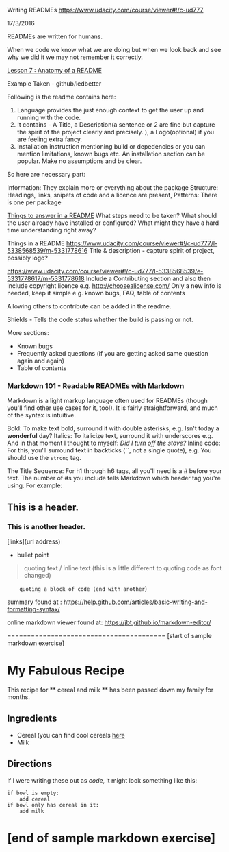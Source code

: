 Writing READMEs
https://www.udacity.com/course/viewer#!/c-ud777

17/3/2016

READMEs are written for humans. 

When we code we know what we are doing but when we look back and see why we did it we may not remember it correctly.

<u>Lesson 7 : Anatomy of a README</u>

Example Taken - github/ledbetter

Following is the readme contains here:

1. Language provides the just enough context to get the user up and running with the code.
2. It contains - A Title, a Description(a sentence or 2 are fine but capture the spirit of the project clearly and precisely. ), a Logo(optional) if you are feeling extra fancy.
3. Installation instruction mentioning build or depedencies or you can mention limitations, known bugs etc. An installation section can be popular.
   Make no assumptions and be clear.

So here are necessary part:

Information: They explain more or everything about the package
Structure: Headings, links, snipets of code and a licence are present,
Patterns: There is one per package

<u>Things to answer in a README</u>
What steps need to be taken?
What should the user already have installed or configured?
What might they have a hard time understanding right away?

Things in a README
https://www.udacity.com/course/viewer#!/c-ud777/l-5338568539/m-5331778616
Title & description - capture spirit of project, possibly logo?


https://www.udacity.com/course/viewer#!/c-ud777/l-5338568539/e-5331778617/m-5331778618
Include a Contributing section and also then include copyright licence e.g. http://choosealicense.com/
Only a new info is needed, keep it simple e.g. known bugs, FAQ, table of contents

Allowing others to contribute can be added in the readme. 

Shields - Tells the code status whether the build is passing or not.

More sections:

- Known bugs
- Frequently asked questions (if you are getting asked same question again and again)
- Table of contents

### Markdown 101 - Readable READMEs with Markdown

Markdown is a light markup language often used for READMEs (though you'll find other use cases for it, too!). It is fairly straightforward, and much of the syntax is intuitive.



Bold: To make text bold, surround it with double asterisks, e.g. Isn't today a **wonderful** day?
Italics: To italicize text, surround it with underscores e.g. And in that moment I thought to myself: _Did I turn off the stove?_
Inline code: For this, you'll surround text in backticks (``, not a single quote), e.g. You should use the `strong` tag.

The Title Sequence: For h1 through h6 tags, all you'll need is a # before your text. The number of #s you include tells Markdown which header tag you're using. For example:
## This is a header.
### This is another header.

[links](url address)

* bullet point

> quoting text / inline text (this is a little different to quoting code as font changed)



```     quoting a block of code (end with another ```)

summary found at : https://help.github.com/articles/basic-writing-and-formatting-syntax/

online markdown viewer found at: https://jbt.github.io/markdown-editor/

========================================
[start of sample markdown exercise]

# My Fabulous Recipe

This recipe for ** cereal and milk ** has been passed down my family for months.

## Ingredients

* Cereal (you can find cool cereals [here](www.example.com/coolcereals)
* Milk

## Directions

If I were writing these out as _code_, it might look something like this:

```
if bowl is empty: 
    add cereal  
if bowl only has cereal in it:  
    add milk
```
[end of sample markdown exercise]
======================================